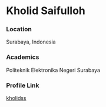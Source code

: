 # Kholid Saifulloh

### Location

Surabaya, Indonesia

### Academics

Politeknik Elektronika Negeri Surabaya

### Profile Link

[kholidss](https://github.com/kholidss)
